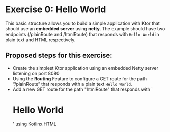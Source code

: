 # Exercise 0: Hello World

This basic structure allows you to build a simple application with Ktor that should use an **embedded server** using **netty**. 
The example should have two endpoints (/plainRoute and /htmlRoute) that responds with `Hello World` in plain text and HTML respectively.


## Proposed steps for this exercise:

* Create the simplest Ktor application using an embedded Netty server listening on port 8080
* Using the **Routing** Feature to configure a GET route for the path “/plainRoute” that responds with a plain text `Hello World`.
* Add a new GET route for the path "htmlRoute"  that responds with `<h1>Hello World</h1>' using Kotlinx.HTML
